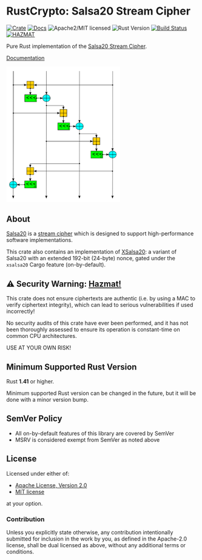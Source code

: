 # RustCrypto: Salsa20 Stream Cipher

[![Crate][crate-image]][crate-link]
[![Docs][docs-image]][docs-link]
![Apache2/MIT licensed][license-image]
![Rust Version][rustc-image]
[![Build Status][build-image]][build-link]
[![HAZMAT][hazmat-image]][hazmat-link]

Pure Rust implementation of the [Salsa20 Stream Cipher][1].

[Documentation][docs-link]

<img src="https://raw.githubusercontent.com/RustCrypto/meta/master/img/stream-ciphers/salsa20.png" width="300px">

## About

[Salsa20][1] is a [stream cipher][2] which is designed to support
high-performance software implementations.

This crate also contains an implementation of [XSalsa20][3]: a variant
of Salsa20 with an extended 192-bit (24-byte) nonce, gated under the
`xsalsa20` Cargo feature (on-by-default).

## ⚠️ Security Warning: [Hazmat!][hazmat-link]

This crate does not ensure ciphertexts are authentic (i.e. by using a MAC to
verify ciphertext integrity), which can lead to serious vulnerabilities
if used incorrectly!

No security audits of this crate have ever been performed, and it has not been
thoroughly assessed to ensure its operation is constant-time on common CPU
architectures.

USE AT YOUR OWN RISK!

## Minimum Supported Rust Version

Rust **1.41** or higher.

Minimum supported Rust version can be changed in the future, but it will be
done with a minor version bump.

## SemVer Policy

- All on-by-default features of this library are covered by SemVer
- MSRV is considered exempt from SemVer as noted above

## License

Licensed under either of:

 * [Apache License, Version 2.0](http://www.apache.org/licenses/LICENSE-2.0)
 * [MIT license](http://opensource.org/licenses/MIT)

at your option.

### Contribution

Unless you explicitly state otherwise, any contribution intentionally submitted
for inclusion in the work by you, as defined in the Apache-2.0 license, shall be
dual licensed as above, without any additional terms or conditions.

[//]: # (badges)

[crate-image]: https://img.shields.io/crates/v/salsa20.svg
[crate-link]: https://crates.io/crates/salsa20
[docs-image]: https://docs.rs/salsa20/badge.svg
[docs-link]: https://docs.rs/salsa20/
[license-image]: https://img.shields.io/badge/license-Apache2.0/MIT-blue.svg
[rustc-image]: https://img.shields.io/badge/rustc-1.41+-blue.svg
[hazmat-image]: https://img.shields.io/badge/crypto-hazmat%E2%9A%A0-red.svg
[hazmat-link]: https://github.com/RustCrypto/meta/blob/master/HAZMAT.md
[build-image]: https://github.com/RustCrypto/stream-ciphers/workflows/salsa20/badge.svg?branch=master&event=push
[build-link]: https://github.com/RustCrypto/stream-ciphers/actions?query=workflow%3Asalsa20

[//]: # (footnotes)

[1]: https://en.wikipedia.org/wiki/Salsa20
[2]: https://en.wikipedia.org/wiki/Stream_cipher
[3]: https://cr.yp.to/snuffle/xsalsa-20081128.pdf
[4]: https://github.com/RustCrypto/AEADs/tree/master/xsalsa20poly1305
